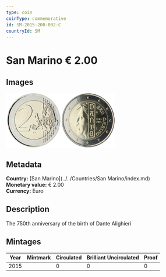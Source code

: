 ```yaml
---
type: coin
coinType: commemorative
id: SM-2015-200-002-C
countryId: SM
---
```


# San Marino € 2.00

## Images

<img src="../../Images/common-2007-200.png" height="150" alt="Front image"><img src="Images/SM-2015-200-002.png" height="150" alt="Back image">

## Metadata

**Country:** [San Marino](../../Countries/San Marino/index.md)\
**Monetary value:** € 2.00\
**Currency:** Euro

## Description
The 750th anniversary of the birth of Dante Alighieri

## Mintages

| Year | Mintmark | Circulated | Brilliant Uncirculated | Proof |
| ---- | -------- | ---------- | ---------------------- | ----- |
| 2015 | | 0 | 0 | 0 |
